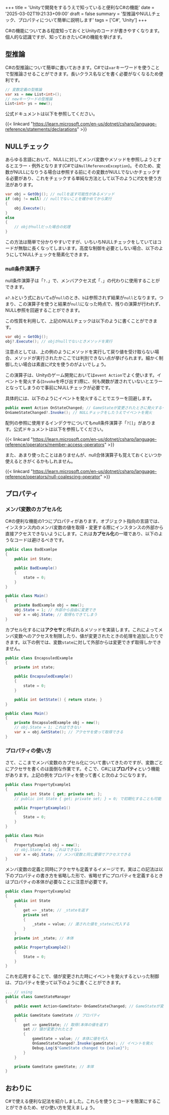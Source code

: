 +++
title = 'Unityで開発をするうえで知っていると便利なC#の機能'
date = '2025-03-02T19:21:33+09:00'
draft = false
summary = '型推論やNULLチェック、プロパティについて簡単に説明します'
tags = ['C#', 'Unity']
+++

C#の機能についてある程度知っておくとUnityのコードが書きやすくなります。個人的な認識ですが、知っておきたいC#の機能を挙げます。

## 型推論
C#の型推論について簡単に書いておきます。C#では`var`キーワードを使うことで型推論させることができます。長いクラス名などを書く必要がなくなるため便利です。

```c# {name="型推論の例"}
// 変数定義の型推論
var xs = new List<int>();
// newキーワードの型推論
List<int> ys = new();
```

公式ドキュメントは以下を参照してください。

{{< linkcard "https://learn.microsoft.com/en-us/dotnet/csharp/language-reference/statements/declarations" >}}

## NULLチェック
あらゆる言語において、NULLに対してメンバ変数やメソッドを参照しようとするとエラー・例外となります(C#では`NullReferenceException`)。そのため、変数がNULLになりうる場合は参照する前にその変数がNULLでないかチェックする必要があり、これをチェックする単純な方法として以下のようにif文を使う方法があります。

```c# {name="if文を用いたNullチェック"}
var obj = GetObj(); // nullを返す可能性があるメソッド
if (obj != null) // nullでないことを確かめてから実行
{
    obj.Execute(); 
}
else
{
    // objがnullだった場合の処理
}
```

この方法は簡単で分かりやすいですが、いちいちNULLチェックをしていてはコードが無駄に長くなってしまいます。高度な制御を必要としない場合、以下のようにしてNULLチェックを簡素化できます。

### null条件演算子
null条件演算子は「`?.`」で、メンバアクセス式「`.`」の代わりに使用することができます。


`a?.b`という式において`a`が`null`のとき、`b`は参照されず結果が`null`となります。つまり、この演算子を使うと結果が`null`になった時点で、残りの演算が行われず、NULL参照を回避することができます。

この性質を利用して、上記のNULLチェックは以下のように書くことができます。

```c# {name="null条件演算子を使った例"}
var obj = GetObj();
obj?.Execute(); // objがnullでないときメソッドを実行
```

注意点としては、上の例のようにメソッドを実行して戻り値を受け取らない場合、メソッドが実行されたかここでは判別できない点が挙げられます。細かく制御したい場合は素直にif文を使うのがよいでしょう。

この演算子は、Unityのゲーム開発においては`event Action`でよく使います。イベントを発火する(`Invoke`を呼び出す)際に、何も関数が渡されていないとエラーとなってしまうので事前にNULLチェックが必要です。

具体的には、以下のようにイベントを発火することでエラーを回避します。

```c# {name="NULLチェックをしてイベント発火する例"}
public event Action OnStateChanged; // GameStateが変更されたときに発火するイベント
OnGameStateChanged?.Invoke(); // NULLチェックをしたうえでイベントを発火
```

配列の参照に使用するインデクサについてもnull条件演算子「`?[]`」があります。公式ドキュメントは以下を参照してください。

{{< linkcard "https://learn.microsoft.com/en-us/dotnet/csharp/language-reference/operators/member-access-operators" >}}

また、あまり使ったことはありませんが、null合体演算子も覚えておくといつか使えるときがくるかもしれません。

{{< linkcard "https://learn.microsoft.com/en-us/dotnet/csharp/language-reference/operators/null-coalescing-operator" >}}

## プロパティ

### メンバ変数のカプセル化
C#の便利な機能の1つにプロパティがあります。オブジェクト指向の言語では、インスタンス内のメンバ変数の値を取得・変更する際にインスタンスの外部から直接アクセスできないようにします。これは**カプセル化**の一環であり、以下のようなコードは避けるべきです。

```c# {name="避けるべきコード"}
public class BadExamlpe
{
    public int State;

    public BadExample()
    {
        state = 0;
    }
}

public class Main()
{
    private BadExample obj = new();
    obj.State = 1; // 外部から自由に変更でき
    var x = obj.State; // 取得もできてしまう
}
```

カプセル化するには**アクセサ**と呼ばれるメソッドを実装します。これによってメンバ変数へのアクセスを制限したり、値が変更されたときの処理を追加したりできます。以下の例では、変数`state`に対して外部からは変更できず取得しかできません。

```c# {name="カプセル化したコード"}
public class EncapsuledExample
{
    private int state;

    public EncapsuledExample()
    {
        state = 0;
    }

    public int GetState() { return state; }
}

public class Main()
{
    private EncapsuledExample obj = new();
    // obj.State = 1; これはできない
    var x = obj.GetState(); // アクセサを使って取得できる
}
```

### プロパティの使い方
さて、ここまでメンバ変数のカプセル化について書いてきたのですが、変数ごとにアクセサを書くのは面倒な作業です。そこで、C#には**プロパティ**という機能があります。上記の例をプロパティを使って書くと次のようになります。

```c# {name="プロパティを使ったコード"}
public class PropertyExample1
{
    public int State { get; private set; };
    // public int State { get; private set; } = 0; で初期化することも可能

    public PropertyExample1()
    {
        State = 0;
    }
}

public class Main
{
    PropertyExample1 obj = new();
    // obj.State = 1; これはできない
    var x = obj.State; // メンバ変数と同じ要領でアクセスできる
}
```

メンバ変数の定義と同時にアクセサも定義するイメージです。実はこの記法は以下のプロパティの書き方を省略した形で、省略せずにプロパティを定義するときはプロパティの本体が必要なことに注意が必要です。

```c# {name="省略しない記法"}
public class PropertyExample2
{
    public int State
    {
        get => _state; // _stateを返す
        private set
        {
            _state = value; // 渡された値を_stateに代入する
        }
    }
    private int _state; // 本体

    public PropertyExample2()
    {
        State = 0;
    }
}
```

これを応用することで、値が変更された時にイベントを発火するといった制御は、プロパティを使って以下のように書くことができます。
```c# {name="値が変更されたときにイベントを発火する"}
... // using
public class GameStateManager
{
    public event Action<GameState> OnGameStateChanged; // GameStateが変更されたときに発火するイベント

    public GameState GameState // プロパティ
    {
        get => gameState; // 取得(本体の値を返す)
        set // 値が変更されたとき
        {
            gameState = value; // 本体に値を代入
            OnGameStateChanged?.Invoke(gameState); // イベントを発火
            Debug.Log($"GameState changed to {value}");
        }
    }

    private GameState gameState; // 本体
}
```

## おわりに
C#で使える便利な記法を紹介しました。これらを使うとコードを簡潔にすることができるため、ぜひ使い方を覚えましょう。
